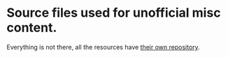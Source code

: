 # Source files used for unofficial misc content.

Everything is not there, all the resources have [their own repository](https://github.com/gx-hacker/source).
